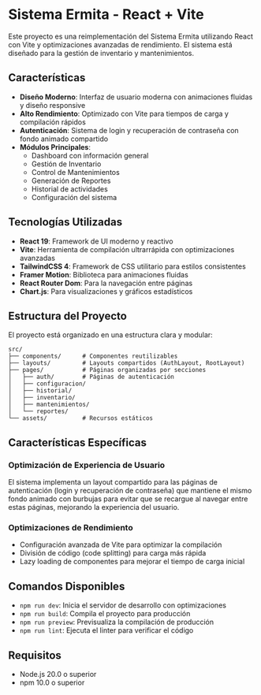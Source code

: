# Sistema Ermita - React + Vite

Este proyecto es una reimplementación del Sistema Ermita utilizando React con Vite y optimizaciones avanzadas de rendimiento. El sistema está diseñado para la gestión de inventario y mantenimientos.

## Características

- **Diseño Moderno**: Interfaz de usuario moderna con animaciones fluidas y diseño responsive
- **Alto Rendimiento**: Optimizado con Vite para tiempos de carga y compilación rápidos
- **Autenticación**: Sistema de login y recuperación de contraseña con fondo animado compartido
- **Módulos Principales**:
  - Dashboard con información general
  - Gestión de Inventario
  - Control de Mantenimientos
  - Generación de Reportes
  - Historial de actividades
  - Configuración del sistema

## Tecnologías Utilizadas

- **React 19**: Framework de UI moderno y reactivo
- **Vite**: Herramienta de compilación ultrarrápida con optimizaciones avanzadas
- **TailwindCSS 4**: Framework de CSS utilitario para estilos consistentes
- **Framer Motion**: Biblioteca para animaciones fluidas
- **React Router Dom**: Para la navegación entre páginas
- **Chart.js**: Para visualizaciones y gráficos estadísticos

## Estructura del Proyecto

El proyecto está organizado en una estructura clara y modular:

```
src/
├── components/      # Componentes reutilizables
├── layouts/         # Layouts compartidos (AuthLayout, RootLayout)
├── pages/           # Páginas organizadas por secciones
│   ├── auth/        # Páginas de autenticación
│   ├── configuracion/
│   ├── historial/
│   ├── inventario/
│   ├── mantenimientos/
│   └── reportes/
└── assets/          # Recursos estáticos
```

## Características Específicas

### Optimización de Experiencia de Usuario
El sistema implementa un layout compartido para las páginas de autenticación (login y recuperación de contraseña) que mantiene el mismo fondo animado con burbujas para evitar que se recargue al navegar entre estas páginas, mejorando la experiencia del usuario.

### Optimizaciones de Rendimiento
- Configuración avanzada de Vite para optimizar la compilación
- División de código (code splitting) para carga más rápida
- Lazy loading de componentes para mejorar el tiempo de carga inicial

## Comandos Disponibles

- `npm run dev`: Inicia el servidor de desarrollo con optimizaciones
- `npm run build`: Compila el proyecto para producción
- `npm run preview`: Previsualiza la compilación de producción
- `npm run lint`: Ejecuta el linter para verificar el código

## Requisitos

- Node.js 20.0 o superior
- npm 10.0 o superior
